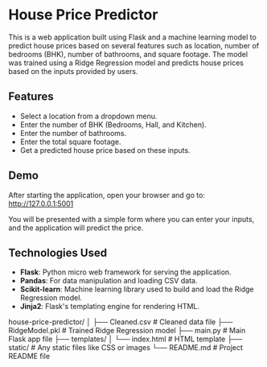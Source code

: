 # House Price Predictor

This is a web application built using Flask and a machine learning model to predict house prices based on several features such as location, number of bedrooms (BHK), number of bathrooms, and square footage. The model was trained using a Ridge Regression model and predicts house prices based on the inputs provided by users.

## Features

- Select a location from a dropdown menu.
- Enter the number of BHK (Bedrooms, Hall, and Kitchen).
- Enter the number of bathrooms.
- Enter the total square footage.
- Get a predicted house price based on these inputs.

## Demo

After starting the application, open your browser and go to:
http://127.0.0.1:5001


You will be presented with a simple form where you can enter your inputs, and the application will predict the price.

## Technologies Used

- **Flask**: Python micro web framework for serving the application.
- **Pandas**: For data manipulation and loading CSV data.
- **Scikit-learn**: Machine learning library used to build and load the Ridge Regression model.
- **Jinja2**: Flask's templating engine for rendering HTML.

house-price-predictor/
│
├── Cleaned.csv                 # Cleaned data file
├── RidgeModel.pkl              # Trained Ridge Regression model
├── main.py                     # Main Flask app file
├── templates/
│   └── index.html              # HTML template
├── static/                     # Any static files like CSS or images
└── README.md                   # Project README file
